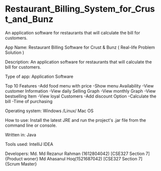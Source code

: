 # Restaurant_Billing_System_for_Crust_and_Bunz
An application software for restaurants that will calculate the bill for customers. 

App Name: Restaurant Billing Software for Crust & Bunz ( Real-life Problem Solution )

Description: An application software for restaurants that will calculate the bill for customers. 

Type of app: Application Software

Top 10 Features
-Add food menu with price
-Show menu Availability
-View customer Information
-View daily Selling Graph
-View monthly Graph
-View bestselling Item 
-View loyal Customers
-Add discount Option
-Calculate the bill
-Time of  purchasing

Operating system: Windows /Linux/  Mac OS

How to use: Install the latest JRE and run the project's .jar file from the command line or console.

Written in: Java

Tools used: IntelliJ IDEA

Developers: Md. 
Md Rezanur Rahman  (1612804042) [CSE327 Section 7] {Product woner}
Md Ahasanul Hoq(1521687042) [CSE327 Section 7] {Scrum Master}
